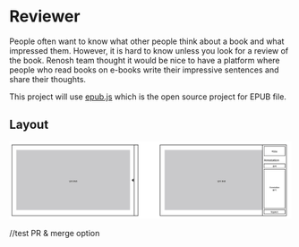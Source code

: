 # Reviewer

People often want to know what other people think about a book and what impressed them. However, it is hard to know unless you look for a review of the book. Renosh team thought it would be nice to have a platform where people who read books on e-books write their impressive sentences and share their thoughts.

This project will use [epub.js](https://github.com/futurepress/epub.js) which is the open source project for EPUB file.

## Layout
![draft layout](/docs/assets/images/layout_draft.png)

//test PR & merge option


